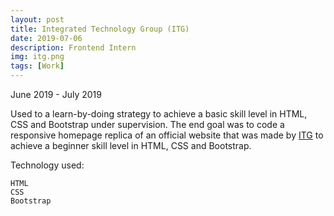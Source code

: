 ```yaml
---
layout: post
title: Integrated Technology Group (ITG)
date: 2019-07-06
description: Frontend Intern
img: itg.png
tags: [Work]
---
```


June 2019 - July 2019

Used to a learn-by-doing strategy to achieve a basic skill level in HTML, CSS and Bootstrap under supervision. The end goal was to code a responsive homepage replica of an official website that was made by [ITG] to achieve a beginner skill level in HTML, CSS and Bootstrap.

Technology used:

```
HTML
CSS
Bootstrap
```

[itg]: https://www.linkedin.com/company/integrated-technology-group-itg-/?originalSubdomain=ca
